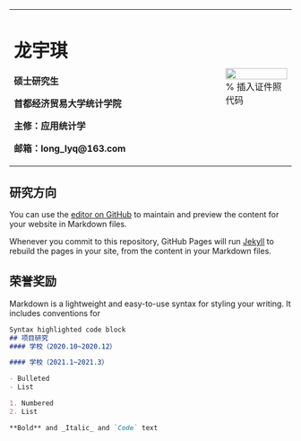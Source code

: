 <table border="0">
  <tr>
    <td width="75%">
      <h1>龙宇琪</h1>
      <p><b>硕士研究生</b></p>
      <p><b>首都经济贸易大学统计学院</b></p>
      <p><b>主修：应用统计学</b></p>
      <p><b>邮箱：long_lyq@163.com</b></p>
    </td>
    <td width="25%">
      <img src="/zhengjianzhao.jpg" width="100%">      % 插入证件照代码
    </td>
  </tr>
</table>

## 研究方向

You can use the [editor on GitHub](https://github.com/long345/long345.github.com/edit/main/index.md) to maintain and preview the content for your website in Markdown files.

Whenever you commit to this repository, GitHub Pages will run [Jekyll](https://jekyllrb.com/) to rebuild the pages in your site, from the content in your Markdown files.

## 荣誉奖励

Markdown is a lightweight and easy-to-use syntax for styling your writing. It includes conventions for

```markdown
Syntax highlighted code block
## 项目研究
#### 学校（2020.10~2020.12）

#### 学校（2021.1~2021.3）

- Bulleted
- List

1. Numbered
2. List

**Bold** and _Italic_ and `Code` text

